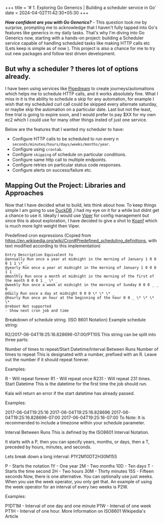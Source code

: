 +++
title = '# 1. Exploring Go Generics | Building a scheduler service in Go'
date = 2024-04-02T11:42:30+05:30
+++

**_How confident are you with Go Generics?_** - This question took me by surprise, prompting me to acknowledge that I haven't fully tapped into Go's features like generics in my daily tasks. That's why I'm diving into Go Generics now, starting with a hands-on project: building a Scheduler service capable of handling scheduled tasks like making HTTP calls etc (Lets keep is simple as of now ). This project is also a chance for me to try out new packages and follow test driven development.

## But why a scheduler ? theres lot of options already.

I have been using services like [Pipedream](pipedream.com) to create journeys/automations which helps me to schedule HTTP calls, and it works absolutely fine. What I miss in it is the ability to schedule a skip for any automation, for example I wish that my scheduled curl call could be skipped every alternate saturday, or maybe skip the automation on a particular date. Last but not the least, free trial is going to expire soon, and I would prefer to pay $XX for my own ec2 which I could use for many other things insted of just one service.

Below are the features that I wanted my scheduler to have:

- Configure HTTP calls to be scheduled to run every n `seconds/minutes/hours/days/weeks/months/year`.
- Configure using `crontab`.
- Configure `skipping` of schedule on particular conditions.
- Configure same http call to multiple endpoints.
- Configure retries on particular status code responses.
- Configure alerts on success/failure etc.

## Mapping Out the Project: Libraries and Approaches

Now that I have decided what to build, lets think about how. To keep things simple I am going to use [DuckDB](https://duckdb.org/docs/) ,I had my eye on it for a while but didnt get a chance to use it. Ideally I would use [Viper](https://github.com/spf13/viper) for config management but since this is about exploration, I have decided to give a shot to [Koanf](https://github.com/knadh/koanf) which is much more light weight then Viper.

Predefined cron expressions
(Copied from https://en.wikipedia.org/wiki/Cron#Predefined_scheduling_definitions, with text modified according to this implementation)

```
Entry Description Equivalent to
@annually Run once a year at midnight in the morning of January 1 0 0 0 1 1 \* _
@yearly Run once a year at midnight in the morning of January 1 0 0 0 1 1 _ _
@monthly Run once a month at midnight in the morning of the first of the month 0 0 0 1 _ \* _
@weekly Run once a week at midnight in the morning of Sunday 0 0 0 _ _ 0 _
@daily Run once a day at midnight 0 0 0 \* \* \* _
@hourly Run once an hour at the beginning of the hour 0 0 _ \* \* \* \*
@reboot Not supported
- Show next cron job and time
```

Breakdown of schedule string. (ISO 8601 Notation)
Example schedule string:

R2/2017-06-04T19:25:16.828696-07:00/PT10S
This string can be split into three parts:

Number of times to repeat/Start Datetime/Interval Between Runs
Number of times to repeat
This is designated with a number, prefixed with an R. Leave out the number if it should repeat forever.

Examples:

R - Will repeat forever
R1 - Will repeat once
R231 - Will repeat 231 times.
Start Datetime
This is the datetime for the first time the job should run.

Kala will return an error if the start datetime has already passed.

Examples:

2017-06-04T19:25:16
2017-06-04T19:25:16.828696
2017-06-04T19:25:16.828696-07:00
2017-06-04T19:25:16-07:00
To Note: It is recommended to include a timezone within your schedule parameter.

Interval Between Runs
This is defined by the ISO8601 Interval Notation.

It starts with a P, then you can specify years, months, or days, then a T, preceded by hours, minutes, and seconds.

Lets break down a long interval: P1Y2M10DT2H30M15S

P - Starts the notation
1Y - One year
2M - Two months
10D - Ten days
T - Starts the time second
2H - Two hours
30M - Thirty minutes
15S - Fifteen seconds
Now, there is one alternative. You can optionally use just weeks. When you use the week operator, you only get that. An example of using the week operator for an interval of every two weeks is P2W.

Examples:

P1DT1M - Interval of one day and one minute
P1W - Interval of one week
PT1H - Interval of one hour.
More Information on ISO8601
Wikipedia's Article
